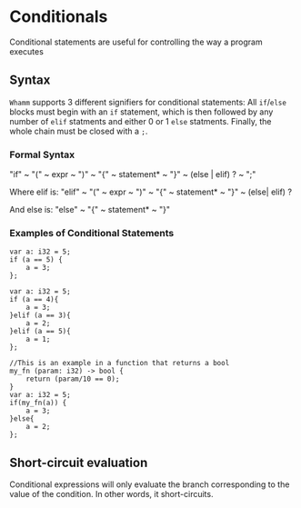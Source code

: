 # Conditionals # 
Conditional statements are useful for controlling the way a program executes

## Syntax ## 
`Whamm` supports 3 different signifiers for conditional statements:
All `if`/`else` blocks must begin with an `if` statement, which is then followed by any number of `elif` statments and either 0 or 1 `else` statments. Finally, the whole chain must be closed with a `;`. 

### Formal Syntax ### 
"if" ~ "(" ~ expr ~ ")" ~ "{" ~ statement* ~ "}" ~ (else | elif) ? ~ ";"

Where elif is: "elif" ~ "(" ~ expr ~ ")" ~ "{" ~ statement* ~ "}" ~ (else| elif) ?

And else is: "else" ~  "{" ~ statement* ~ "}"

### Examples of Conditional Statements
```
var a: i32 = 5; 
if (a == 5) {
    a = 3;
};
```
```
var a: i32 = 5; 
if (a == 4){
    a = 3;
}elif (a == 3){
    a = 2;
}elif (a == 5){
    a = 1;
}; 
```
```
//This is an example in a function that returns a bool
my_fn (param: i32) -> bool {
    return (param/10 == 0);    
}
var a: i32 = 5; 
if(my_fn(a)) {
    a = 3;
}else{
    a = 2;
};
```
## Short-circuit evaluation ##

Conditional expressions will only evaluate the branch corresponding to the value of the condition.
In other words, it short-circuits.
